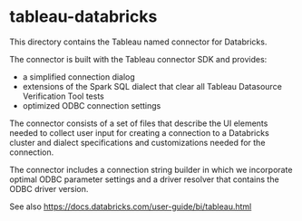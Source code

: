 tableau-databricks
==================
This directory contains the Tableau named connector for Databricks.

The connector is built with the Tableau connector SDK and provides:
- a simplified connection dialog
- extensions of the Spark SQL dialect that clear all Tableau Datasource Verification Tool tests
- optimized ODBC connection settings

The connector consists of a set of files that describe the UI elements needed
to collect user input for creating a connection to a Databricks cluster and
dialect specifications and customizations needed for the connection.

The connector includes a connection string builder in which we incorporate optimal
ODBC parameter settings and a driver resolver that contains the ODBC
driver version.

See also https://docs.databricks.com/user-guide/bi/tableau.html

